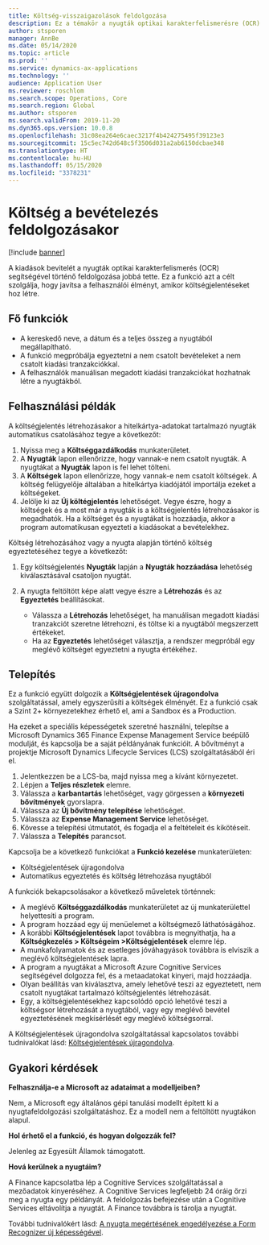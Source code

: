```yaml
---
title: Költség-visszaigazolások feldolgozása
description: Ez a témakör a nyugták optikai karakterfelismerésre (OCR) alapuló feldolgozásával kapcsolatban tartalmaz tájékoztatást. Ez a funkció azt a célt szolgálja, hogy javítsa a felhasználói élményt, amikor költségjelentéseket hoz létre a Microsoft Dynamics 365 Finance szolgáltatásban.
author: stsporen
manager: AnnBe
ms.date: 05/14/2020
ms.topic: article
ms.prod: ''
ms.service: dynamics-ax-applications
ms.technology: ''
audience: Application User
ms.reviewer: roschlom
ms.search.scope: Operations, Core
ms.search.region: Global
ms.author: stsporen
ms.search.validFrom: 2019-11-20
ms.dyn365.ops.version: 10.0.8
ms.openlocfilehash: 31c08ea264e6caec3217f4b424275495f39123e3
ms.sourcegitcommit: 15c5ec742d648c5f3506d031a2ab6150dcbae348
ms.translationtype: HT
ms.contentlocale: hu-HU
ms.lasthandoff: 05/15/2020
ms.locfileid: "3378231"
---
```

# <a name="expense-receipt-processing"></a>Költség a bevételezés feldolgozásakor

[!include [banner](../includes/banner.md)]

A kiadások bevitelét a nyugták optikai karakterfelismerés (OCR) segítségével történő feldolgozása jobbá tette. Ez a funkció azt a célt szolgálja, hogy javítsa a felhasználói élményt, amikor költségjelentéseket hoz létre.

## <a name="key-features"></a>Fő funkciók

- A kereskedő neve, a dátum és a teljes összeg a nyugtából megállapítható.
- A funkció megpróbálja egyeztetni a nem csatolt bevételeket a nem csatolt kiadási tranzakciókkal.
- A felhasználók manuálisan megadott kiadási tranzakciókat hozhatnak létre a nyugtákból.

## <a name="usage-examples"></a>Felhasználási példák

A költségjelentés létrehozásakor a hitelkártya-adatokat tartalmazó nyugták automatikus csatolásához tegye a következőt:

  1. Nyissa meg a **Költséggazdálkodás** munkaterületet.
  2. A **Nyugták** lapon ellenőrizze, hogy vannak-e nem csatolt nyugták. A nyugtákat a **Nyugták** lapon is fel lehet tölteni.
  3. A **Költségek** lapon ellenőrizze, hogy vannak-e nem csatolt költségek. A költség felügyelője általában a hitelkártya kiadójától importálja ezeket a költségeket.
  4. Jelölje ki az **Új költégjelentés** lehetőséget. Vegye észre, hogy a költségek és a most már a nyugták is a költségjelentés létrehozásakor is megadhatók. Ha a költséget és a nyugtákat is hozzáadja, akkor a program automatikusan egyezteti a kiadásokat a bevételekhez.

Költség létrehozásához vagy a nyugta alapján történő költség egyeztetéséhez tegye a következőt:

  1. Egy költségjelentés **Nyugták** lapján a **Nyugták hozzáadása** lehetőség kiválasztásával csatoljon nyugtát.
  2. A nyugta feltöltött képe alatt vegye észre a **Létrehozás** és az **Egyeztetés** beállításokat.

      - Válassza a **Létrehozás** lehetőséget, ha manuálisan megadott kiadási tranzakciót szeretne létrehozni, és töltse ki a nyugtából megszerzett értékeket.
      - Ha az **Egyeztetés** lehetőséget választja, a rendszer megpróbál egy meglévő költséget egyeztetni a nyugta értékéhez.

## <a name="installation"></a>Telepítés

Ez a funkció együtt dolgozik a **Költségjelentések újragondolva** szolgáltatással, amely egyszerűsíti a költségek élményét. Ez a funkció csak a Szint 2+ környezetekhez érhető el, ami a Sandbox és a Production.

Ha ezeket a speciális képességetek szeretné használni, telepítse a Microsoft Dynamics 365 Finance Expense Management Service beépülő modulját, és kapcsolja be a saját példányának funkcióit. A bővítményt a projektje Microsoft Dynamics Lifecycle Services (LCS) szolgáltatásából éri el.

1. Jelentkezzen be a LCS-ba, majd nyissa meg a kívánt környezetet.
2. Lépjen a **Teljes részletek** elemre.
3. Válassza a **karbantartás** lehetőséget, vagy görgessen a **környezeti bővítmények** gyorslapra.
4. Válassza az **Új bővítmény telepítése** lehetőséget.
5. Válassza az **Expense Management Service** lehetőséget.
6. Kövesse a telepítési útmutatót, és fogadja el a feltételeit és kikötéseit.
7. Válassza a **Telepítés** parancsot.

Kapcsolja be a következő funkciókat a **Funkció kezelése** munkaterületen:

- Költségjelentések újragondolva
- Automatikus egyeztetés és költség létrehozása nyugtából

A funkciók bekapcsolásakor a következő műveletek történnek:

- A meglévő **Költséggazdálkodás** munkaterületet az új munkaterülettel helyettesíti a program.
- A program hozzáad egy új menüelemet a költségmező láthatóságához.
- A korábbi **Költségjelentések** lapot továbbra is megnyithatja, ha a **Költségkezelés > Költségeim >Költségjelentések** elemre lép.
- A munkafolyamatok és az esetleges jóváhagyások továbbra is elviszik a meglévő költségjelentések lapra.
- A program a nyugtákat a Microsoft Azure Cognitive Services segítségével dolgozza fel, és a metaadatokat kinyeri, majd hozzáadja.
- Olyan beállítás van kiválasztva, amely lehetővé teszi az egyeztetett, nem csatolt nyugtákat tartalmazó költségjelentés létrehozását.
- Egy, a költségjelentésekhez kapcsolódó opció lehetővé teszi a költségsor létrehozását a nyugtából, vagy egy meglévő bevétel egyeztetésének megkísérlését egy meglévő költségsorral.

A Költségjelentések újragondolva szolgáltatással kapcsolatos további tudnivalókat lásd: [Költségjelentések újragondolva](ExpenseWorkspaceNew.md).

## <a name="frequently-asked-questions"></a>Gyakori kérdések

**Felhasználja-e a Microsoft az adataimat a modelljeiben?**

Nem, a Microsoft egy általános gépi tanulási modellt épített ki a nyugtafeldolgozási szolgáltatáshoz. Ez a modell nem a feltöltött nyugtákon alapul.

**Hol érhető el a funkció, és hogyan dolgozzák fel?**

Jelenleg az Egyesült Államok támogatott.

**Hová kerülnek a nyugtáim?**

A Finance kapcsolatba lép a Cognitive Services szolgáltatással a mezőadatok kinyeréséhez. A Cognitive Services legfeljebb 24 óráig őrzi meg a nyugta egy példányát. A feldolgozás befejezése után a Cognitive Services eltávolítja a nyugtát. A Finance továbbra is tárolja a nyugtát.

További tudnivalókért lásd: [A nyugta megértésének engedélyezése a Form Recognizer új képességével](https://azure.microsoft.com/blog/enable-receipt-understanding-with-form-recognizer-s-new-capability/).
